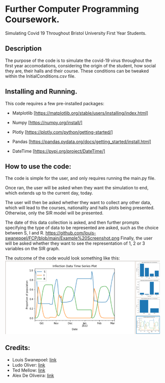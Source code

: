 # Further Computer Programming Coursework.

Simulating Covid 19 Throughout Bristol University First Year Students.

## Description

The purpose of the code is to simulate the covid-19 virus throughout the first year accomodations, considering the origin of the student, how social they are, their halls and their course. These conditions can be tweaked within the InitialConditions.csv file. 

## Installing and Running.

This code requires a few pre-installed packages: 

* Matplotlib [https://matplotlib.org/stable/users/installing/index.html]

* Numpy [https://numpy.org/install/]

* Plotly [https://plotly.com/python/getting-started/]

* Pandas [https://pandas.pydata.org/docs/getting_started/install.html]

* DateTime [https://pypi.org/project/DateTime/]

## How to use the code:

The code is simple for the user, and only requires running the main.py file.

Once ran, the user will be asked when they want the simulation to end, which extends up to the current day, today.

The user will then be asked whether they want to collect any other data, which will lead to the courses, nationality and halls plots being presented. Otherwise, only the SIR model will be presented.

The date of this data collection is asked, and then further prompts specifying the type of data to be represented are asked, such as the choice between S, I and R. 
https://github.com/louis-swanepoel/FCP/blob/main/Example%20Screenshot.png
Finally, the user will be asked whether they want to see the representation of 1, 2 or 3 variables on the SIR graph. 

The outcome of the code would look something like this: ![Image](https://github.com/louis-swanepoel/FCP/blob/main/Example%20Screenshot.png)

## Credits:

- Louis Swanepoel: [link](https://github.com/louis-swanepoel)
- Ludo Oliver: [link](https://github.com/xd21736)
- Ted Mellow: [link](https://github.com/Ted-Mellow)
- Alex De Oliveira: [link](https://github.com/AlexDE6)
